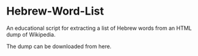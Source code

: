# Hebrew-Word-List
An educational script for extracting a list of Hebrew words from an HTML dump of Wikipedia.

The dump can be downloaded from here.
